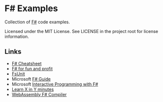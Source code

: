 # F# Examples

Collection of [F#](https://fsharp.org/) code examples.

Licensed under the MIT License. See LICENSE in the project root for license information.

## Links
- [F# Cheatsheet](http://dungpa.github.io/fsharp-cheatsheet/)
- [F# for fun and profit](https://fsharpforfunandprofit.com/)
- [FsUnit](https://github.com/fsprojects/FsUnit)
- Microsoft [F# Guide](https://docs.microsoft.com/en-us/dotnet/fsharp/)
- Microsoft [Interactive Programming with F#](https://docs.microsoft.com/en-us/dotnet/fsharp/tutorials/fsharp-interactive/)
- [Learn X in Y minutes](https://learnxinyminutes.com/docs/fsharp/)
- [WebAssembly F# Compiler](https://tryfsharp.fsbolero.io/)
